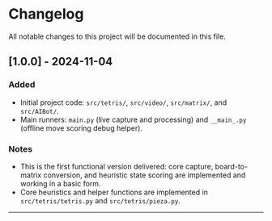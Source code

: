 # Changelog

All notable changes to this project will be documented in this file.

<a name="v1_0_0"></a>
## [1.0.0] - 2024-11-04
### Added
- Initial project code: `src/tetris/`, `src/video/`, `src/matrix/`, and `src/AIBot/`.
- Main runners: `main.py` (live capture and processing) and `__main_.py` (offline move scoring debug helper).

### Notes
- This is the first functional version delivered: core capture, board-to-matrix conversion, and heuristic state scoring are implemented and working in a basic form.
- Core heuristics and helper functions are implemented in `src/tetris/tetris.py` and `src/tetris/pieza.py`.

---
